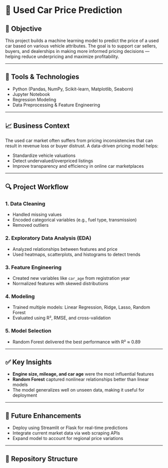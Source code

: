 # 🚗 Used Car Price Prediction

## 📌 Objective
This project builds a machine learning model to predict the price of a used car based on various vehicle attributes. The goal is to support car sellers, buyers, and dealerships in making more informed pricing decisions — helping reduce underpricing and maximize profitability.

---

## 🔧 Tools & Technologies
- Python (Pandas, NumPy, Scikit-learn, Matplotlib, Seaborn)
- Jupyter Notebook
- Regression Modeling
- Data Preprocessing & Feature Engineering

---

## 📈 Business Context
The used car market often suffers from pricing inconsistencies that can result in revenue loss or buyer distrust. A data-driven pricing model helps:
- Standardize vehicle valuations
- Detect undervalued/overpriced listings
- Improve transparency and efficiency in online car marketplaces

---

## 🔍 Project Workflow

### 1. Data Cleaning
- Handled missing values
- Encoded categorical variables (e.g., fuel type, transmission)
- Removed outliers

### 2. Exploratory Data Analysis (EDA)
- Analyzed relationships between features and price
- Used heatmaps, scatterplots, and histograms to detect trends

### 3. Feature Engineering
- Created new variables like `car_age` from registration year
- Normalized features with skewed distributions

### 4. Modeling
- Trained multiple models: Linear Regression, Ridge, Lasso, Random Forest
- Evaluated using R², RMSE, and cross-validation

### 5. Model Selection
- Random Forest delivered the best performance with R² ≈ 0.89

---

## ✅ Key Insights
- **Engine size, mileage, and car age** were the most influential features
- **Random Forest** captured nonlinear relationships better than linear models
- The model generalizes well on unseen data, making it useful for deployment

---



## 🚀 Future Enhancements
- Deploy using Streamlit or Flask for real-time predictions
- Integrate current market data via web scraping APIs
- Expand model to account for regional price variations

---

## 📂 Repository Structure
